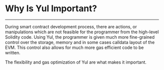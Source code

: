 # Why Is Yul Important?

---

During smart contract development process, there are actions, or manipulations which are not feasible for the 
programmer from the high-level Solidity code. Using Yul, the programmer is given much more fine-grained control over 
the storage, memory and in some cases calldata layout of the EVM. This control also allows for much more gas 
efficient code to be written.

The flexibility and gas optimization of Yul are what makes it important.